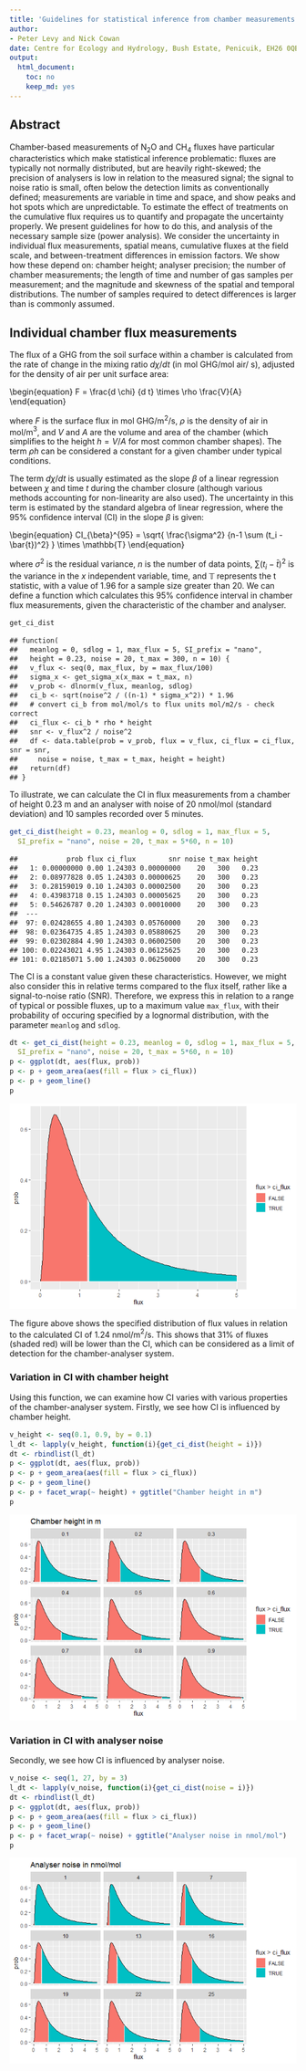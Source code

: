 ```yaml
---
title: 'Guidelines for statistical inference from chamber measurements of N$_2$O and CH$_4$ fluxes'
author: 
- Peter Levy and Nick Cowan
date: Centre for Ecology and Hydrology, Bush Estate, Penicuik, EH26 0QB, U.K.
output:
  html_document: 
    toc: no
    keep_md: yes
---
```


<!-- README.md is generated from README.Rmd. Please edit that file -->

<!--- { rendering -->

<!--- } -->

<!--- { startup -->

<!--- } -->

## Abstract
Chamber-based measurements of N$_2$O and CH$_4$ fluxes have particular characteristics which make statistical inference problematic:  fluxes are typically not normally distributed, but are heavily right-skewed; the precision of analysers is low in relation to the measured signal; the signal to noise ratio is small, often below the detection limits as conventionally defined; measurements are variable in time and space, and show peaks and hot spots which are unpredictable. To estimate the effect of treatments on the cumulative flux requires us to quantify and propagate the uncertainty properly.
We present guidelines for how to do this, and analysis of the necessary sample size (power analysis). We consider the uncertainty in individual flux measurements, spatial means, cumulative fluxes at the field scale, and between-treatment differences in emission factors. We show how these depend on: chamber height; analyser precision; the number of chamber measurements; the length of time and number of gas samples per measurement; and the magnitude and skewness of the spatial and temporal distributions.  The number of samples required to detect differences is larger than is commonly assumed.

## Individual chamber flux measurements
The flux of a GHG from the soil surface within a chamber is calculated from the rate of change in the mixing ratio $d \chi / d t$ (in mol GHG/mol air/ s), adjusted for the density of air per unit surface area:

\begin{equation}
    F = \frac{d \chi} {d t} \times \rho \frac{V}{A}
\end{equation}

where $F$ is the surface flux in mol GHG/m$^2$/s, $\rho$ is the density of air in mol/m$^3$, and $V$ and $A$ are the volume and area of the chamber (which simplifies to the height $h = V/A$ for most common chamber shapes). The term $\rho h$ can be considered a constant for a given chamber under typical conditions.

The term $d \chi / d t$ is usually estimated as the slope $\beta$ of a linear regression between $\chi$ and time $t$ during the chamber closure (although various methods accounting for non-linearity are also used).
The uncertainty in this term is estimated by the standard algebra of linear regression, where the 95% confidence interval (CI) in the slope $\beta$ is given:

\begin{equation}
    CI_{\beta}^{95} = \sqrt{ \frac{\sigma^2} {n-1 \sum (t_i - \bar{t})^2} } \times \mathbb{T}
\end{equation}

where $\sigma^2$ is the residual variance, $n$ is the number of data points, $\sum (t_i - \bar{t})^2$ is the variance in the $x$ independent variable, time, and $\mathbb{T}$ represents the t statistic, with a value of 1.96 for a sample size greater than 20. We can define a function which calculates this 95% confidence interval in chamber flux measurements, given the characteristic of the chamber and analyser.


```r
get_ci_dist
```

```
## function(
##   meanlog = 0, sdlog = 1, max_flux = 5, SI_prefix = "nano", 
##   height = 0.23, noise = 20, t_max = 300, n = 10) {
##   v_flux <- seq(0, max_flux, by = max_flux/100)
##   sigma_x <- get_sigma_x(x_max = t_max, n)
##   v_prob <- dlnorm(v_flux, meanlog, sdlog)
##   ci_b <- sqrt(noise^2 / ((n-1) * sigma_x^2)) * 1.96
##   # convert ci_b from mol/mol/s to flux units mol/m2/s - check correct
##   ci_flux <- ci_b * rho * height
##   snr <- v_flux^2 / noise^2
##   df <- data.table(prob = v_prob, flux = v_flux, ci_flux = ci_flux, snr = snr, 
##     noise = noise, t_max = t_max, height = height)
##   return(df)
## }
```

To illustrate, we can calculate the CI in flux measurements from a chamber of height 0.23 m and an analyser with noise of 20 nmol/mol (standard deviation) and 10 samples recorded over 5 minutes. 
 

```r
get_ci_dist(height = 0.23, meanlog = 0, sdlog = 1, max_flux = 5, 
  SI_prefix = "nano", noise = 20, t_max = 5*60, n = 10)
```

```
##            prob flux ci_flux        snr noise t_max height
##   1: 0.00000000 0.00 1.24303 0.00000000    20   300   0.23
##   2: 0.08977828 0.05 1.24303 0.00000625    20   300   0.23
##   3: 0.28159019 0.10 1.24303 0.00002500    20   300   0.23
##   4: 0.43983718 0.15 1.24303 0.00005625    20   300   0.23
##   5: 0.54626787 0.20 1.24303 0.00010000    20   300   0.23
##  ---                                                      
##  97: 0.02428655 4.80 1.24303 0.05760000    20   300   0.23
##  98: 0.02364735 4.85 1.24303 0.05880625    20   300   0.23
##  99: 0.02302884 4.90 1.24303 0.06002500    20   300   0.23
## 100: 0.02243021 4.95 1.24303 0.06125625    20   300   0.23
## 101: 0.02185071 5.00 1.24303 0.06250000    20   300   0.23
```

The CI is a constant value given these characteristics. However, we might also consider this in relative terms compared to the flux itself, rather like a signal-to-noise ratio (SNR).
Therefore, we express this in relation to a range of typical or possible fluxes, up to a maximum value `max_flux`, with their probability of occuring specified by a lognormal distribution, with the parameter `meanlog` and `sdlog`.


```r
dt <- get_ci_dist(height = 0.23, meanlog = 0, sdlog = 1, max_flux = 5, 
  SI_prefix = "nano", noise = 20, t_max = 5*60, n = 10)
p <- ggplot(dt, aes(flux, prob))
p <- p + geom_area(aes(fill = flux > ci_flux))
p <- p + geom_line()
p
```

![](README_files/figure-html/unnamed-chunk-3-1.png)<!-- -->

The figure above shows the specified distribution of flux values in relation to the calculated CI of 1.24 nmol/m$^2$/s. This shows that 
31% of fluxes (shaded red) will be lower than the CI, which can be considered as a limit of detection for the chamber-analyser system. 

### Variation in CI with chamber height

Using this function, we can examine how CI varies with various properties of the chamber-analyser system. Firstly, we see how CI is influenced by chamber height.


```r
v_height <- seq(0.1, 0.9, by = 0.1)
l_dt <- lapply(v_height, function(i){get_ci_dist(height = i)})
dt <- rbindlist(l_dt)
p <- ggplot(dt, aes(flux, prob))
p <- p + geom_area(aes(fill = flux > ci_flux))
p <- p + geom_line()
p <- p + facet_wrap(~ height) + ggtitle("Chamber height in m")
p
```

![](README_files/figure-html/unnamed-chunk-4-1.png)<!-- -->

### Variation in CI with analyser noise

Secondly, we see how CI is influenced by analyser noise.


```r
v_noise <- seq(1, 27, by = 3)
l_dt <- lapply(v_noise, function(i){get_ci_dist(noise = i)})
dt <- rbindlist(l_dt)
p <- ggplot(dt, aes(flux, prob))
p <- p + geom_area(aes(fill = flux > ci_flux))
p <- p + geom_line()
p <- p + facet_wrap(~ noise) + ggtitle("Analyser noise in nmol/mol")
p
```

![](README_files/figure-html/unnamed-chunk-5-1.png)<!-- -->
